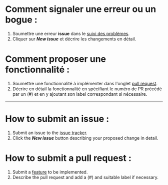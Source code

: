 # Comment signaler une erreur ou un bogue :
1. Soumettre une erreur <b>issue</b> dans le [suivi des problèmes](https://github.com/YannAries/saveurs-parfumees-template/issues).
2. Cliquer sur ***New issue*** et décrire les changements en détail.

# Comment proposer une fonctionnalité :
1. Soumettre une fonctionnalité à implémenter dans l'onglet
    [pull request](https://github.com/YannAries/saveurs-parfumees-template/pulls).
2. Décrire en détail la fonctionnalité en spécifiant le numéro de PR précédé par un (#) et en y ajoutant son label correspondant si nécessaire.

---

# How to submit an issue :
1. Submit an issue to the [issue tracker](https://github.com/YannAries/saveurs-parfumees-template/issues).
2. Click the ***New issue*** button describing your proposed change in detail.

# How to submit a pull request :
1. Submit a [feature](https://github.com/YannAries/saveurs-parfumees-template/pulls) to be implemented.
2. Describe the pull request and add a (#) and suitable label if necessary.
